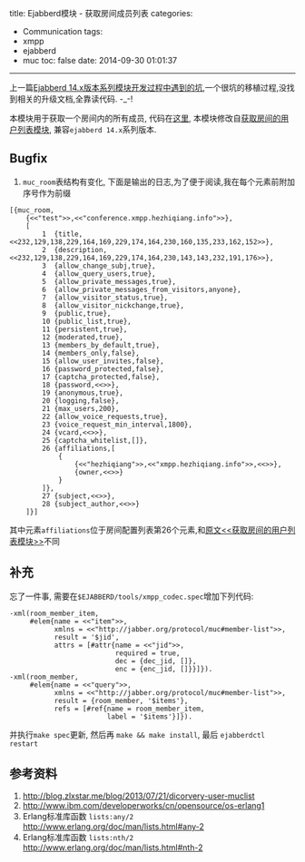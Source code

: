 title: Ejabberd模块 - 获取房间成员列表
categories:
  - Communication
tags:
  - xmpp
  - ejabberd
  - muc
toc: false
date: 2014-09-30 01:01:37
---

上一篇[Ejabberd 14.x版本系列模块开发过程中遇到的坑][3],一个很坑的移植过程,没找到相关的升级文档,全靠读代码. -_-!

本模块用于获取一个房间内的所有成员, 代码在[这里][1], 本模块修改自[获取房间的用户列表模块][2], 兼容`ejabberd 14.x`系列版本.

## Bugfix

1. `muc_room`表结构有变化, 下面是输出的日志,为了便于阅读,我在每个元素前附加序号作为前缀

```
[{muc_room,
    {<<"test">>,<<"conference.xmpp.hezhiqiang.info">>},
    [
        1  {title,<<232,129,138,229,164,169,229,174,164,230,160,135,233,162,152>>},
        2  {description,<<232,129,138,229,164,169,229,174,164,230,143,143,232,191,176>>},
        3  {allow_change_subj,true},
        4  {allow_query_users,true},
        5  {allow_private_messages,true},
        6  {allow_private_messages_from_visitors,anyone},
        7  {allow_visitor_status,true},
        8  {allow_visitor_nickchange,true},
        9  {public,true},
        10 {public_list,true},
        11 {persistent,true},
        12 {moderated,true},
        13 {members_by_default,true},
        14 {members_only,false},
        15 {allow_user_invites,false},
        16 {password_protected,false},
        17 {captcha_protected,false},
        18 {password,<<>>},
        19 {anonymous,true},
        20 {logging,false},
        21 {max_users,200},
        22 {allow_voice_requests,true},
        23 {voice_request_min_interval,1800},
        24 {vcard,<<>>},
        25 {captcha_whitelist,[]},
        26 {affiliations,[
            {
                {<<"hezhiqiang">>,<<"xmpp.hezhiqiang.info">>,<<>>},
                {owner,<<>>}
            }
        ]},
        27 {subject,<<>>},
        28 {subject_author,<<>>}
    ]}]
```

其中元素`affiliations`位于房间配置列表第26个元素,和[原文<<获取房间的用户列表模块>>][2]不同

## 补充

忘了一件事, 需要在`$EJABBERD/tools/xmpp_codec.spec`增加下列代码:

```
-xml(room_member_item,
     #elem{name = <<"item">>,
           xmlns = <<"http://jabber.org/protocol/muc#member-list">>,
           result = '$jid',
           attrs = [#attr{name = <<"jid">>,
                          required = true,
                          dec = {dec_jid, []},
                          enc = {enc_jid, []}}]}).
-xml(room_member,
     #elem{name = <<"query">>,
           xmlns = <<"http://jabber.org/protocol/muc#member-list">>,
           result = {room_member, '$items'},
           refs = [#ref{name = room_member_item,
                        label = '$items'}]}).
```

并执行`make spec`更新, 然后再 `make && make install`, 最后 `ejabberdctl restart`

  [1]: https://gist.github.com/developerworks/798d67182b38eda72e25
  [2]: http://blog.zlxstar.me/blog/2013/07/21/dicorvery-user-muclist
  [3]: /2014/09/29/ejabberd-modules-pitfalls

## 参考资料

1. http://blog.zlxstar.me/blog/2013/07/21/dicorvery-user-muclist
2. http://www.ibm.com/developerworks/cn/opensource/os-erlang1
3. Erlang标准库函数 `lists:any/2`
http://www.erlang.org/doc/man/lists.html#any-2
4. Erlang标准库函数 `lists:nth/2`
http://www.erlang.org/doc/man/lists.html#nth-2